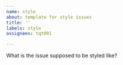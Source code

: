 ```yaml
---
name: style
about: template for style issues
title: ''
labels: style
assignees: tqt001

---
```


What is the issue supposed to be styled like?
